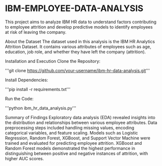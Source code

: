 # IBM-EMPLOYEE-DATA-ANALYSIS
This project aims to analyze IBM HR data to understand factors contributing to employee attrition and develop predictive models to identify employees at risk of leaving the company.

About the Dataset
The dataset used in this analysis is the IBM HR Analytics Attrition Dataset. It contains various attributes of employees such as age, education, job role, and whether they have left the company (attrition).

Installation and Execution
Clone the Repository:

'''git clone https://github.com/your-username/ibm-hr-data-analysis.git'''


Install Dependencies:

'''pip install -r requirements.txt'''

Run the Code:

'''python ibm_hr_data_analysis.py'''

Summary of Findings
Exploratory data analysis (EDA) revealed insights into the distribution and relationships between various employee attributes.
Data preprocessing steps included handling missing values, encoding categorical variables, and feature scaling.
Models such as Logistic Regression, Random Forest, XGBoost, and Support Vector Machine were trained and evaluated for predicting employee attrition.
XGBoost and Random Forest models demonstrated the highest performance in distinguishing between positive and negative instances of attrition, with higher AUC scores.
